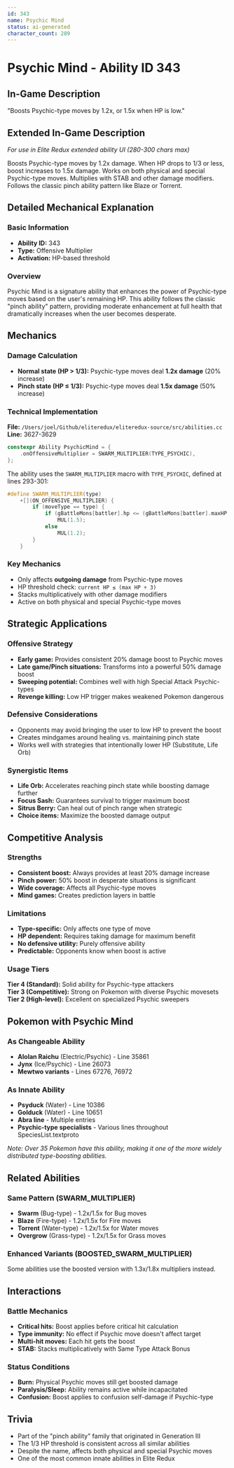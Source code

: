 ```yaml
---
id: 343
name: Psychic Mind
status: ai-generated
character_count: 289
---
```


# Psychic Mind - Ability ID 343

## In-Game Description
"Boosts Psychic-type moves by 1.2x, or 1.5x when HP is low."

## Extended In-Game Description
*For use in Elite Redux extended ability UI (280-300 chars max)*

Boosts Psychic-type moves by 1.2x damage. When HP drops to 1/3 or less, boost increases to 1.5x damage. Works on both physical and special Psychic-type moves. Multiplies with STAB and other damage modifiers. Follows the classic pinch ability pattern like Blaze or Torrent.

## Detailed Mechanical Explanation

### Basic Information
- **Ability ID:** 343  
- **Type:** Offensive Multiplier  
- **Activation:** HP-based threshold

### Overview

Psychic Mind is a signature ability that enhances the power of Psychic-type moves based on the user's remaining HP. This ability follows the classic "pinch ability" pattern, providing moderate enhancement at full health that dramatically increases when the user becomes desperate.

## Mechanics

### Damage Calculation
- **Normal state (HP > 1/3):** Psychic-type moves deal **1.2x damage** (20% increase)
- **Pinch state (HP ≤ 1/3):** Psychic-type moves deal **1.5x damage** (50% increase)

### Technical Implementation
**File:** `/Users/joel/Github/eliteredux/eliteredux-source/src/abilities.cc`  
**Line:** 3627-3629

```cpp
constexpr Ability PsychicMind = {
    .onOffensiveMultiplier = SWARM_MULTIPLIER(TYPE_PSYCHIC),
};
```

The ability uses the `SWARM_MULTIPLIER` macro with `TYPE_PSYCHIC`, defined at lines 293-301:

```cpp
#define SWARM_MULTIPLIER(type)                                               \
    +[](ON_OFFENSIVE_MULTIPLIER) {                                           \
        if (moveType == type) {                                              \
            if (gBattleMons[battler].hp <= (gBattleMons[battler].maxHP / 3)) \
                MUL(1.5);                                                    \
            else                                                             \
                MUL(1.2);                                                    \
        }                                                                    \
    }
```

### Key Mechanics
- Only affects **outgoing damage** from Psychic-type moves
- HP threshold check: `current HP ≤ (max HP ÷ 3)`
- Stacks multiplicatively with other damage modifiers
- Active on both physical and special Psychic-type moves

## Strategic Applications

### Offensive Strategy
- **Early game:** Provides consistent 20% damage boost to Psychic moves
- **Late game/Pinch situations:** Transforms into a powerful 50% damage boost
- **Sweeping potential:** Combines well with high Special Attack Psychic-types
- **Revenge killing:** Low HP trigger makes weakened Pokemon dangerous

### Defensive Considerations
- Opponents may avoid bringing the user to low HP to prevent the boost
- Creates mindgames around healing vs. maintaining pinch state
- Works well with strategies that intentionally lower HP (Substitute, Life Orb)

### Synergistic Items
- **Life Orb:** Accelerates reaching pinch state while boosting damage further
- **Focus Sash:** Guarantees survival to trigger maximum boost
- **Sitrus Berry:** Can heal out of pinch range when strategic
- **Choice items:** Maximize the boosted damage output

## Competitive Analysis

### Strengths
- **Consistent boost:** Always provides at least 20% damage increase
- **Pinch power:** 50% boost in desperate situations is significant
- **Wide coverage:** Affects all Psychic-type moves
- **Mind games:** Creates prediction layers in battle

### Limitations
- **Type-specific:** Only affects one type of move
- **HP dependent:** Requires taking damage for maximum benefit
- **No defensive utility:** Purely offensive ability
- **Predictable:** Opponents know when boost is active

### Usage Tiers
**Tier 4 (Standard):** Solid ability for Psychic-type attackers  
**Tier 3 (Competitive):** Strong on Pokemon with diverse Psychic movesets  
**Tier 2 (High-level):** Excellent on specialized Psychic sweepers

## Pokemon with Psychic Mind

### As Changeable Ability
- **Alolan Raichu** (Electric/Psychic) - Line 35861
- **Jynx** (Ice/Psychic) - Line 26073
- **Mewtwo variants** - Lines 67276, 76972

### As Innate Ability
- **Psyduck** (Water) - Line 10386
- **Golduck** (Water) - Line 10651
- **Abra line** - Multiple entries
- **Psychic-type specialists** - Various lines throughout SpeciesList.textproto

*Note: Over 35 Pokemon have this ability, making it one of the more widely distributed type-boosting abilities.*

## Related Abilities

### Same Pattern (SWARM_MULTIPLIER)
- **Swarm** (Bug-type) - 1.2x/1.5x for Bug moves
- **Blaze** (Fire-type) - 1.2x/1.5x for Fire moves  
- **Torrent** (Water-type) - 1.2x/1.5x for Water moves
- **Overgrow** (Grass-type) - 1.2x/1.5x for Grass moves

### Enhanced Variants (BOOSTED_SWARM_MULTIPLIER)
Some abilities use the boosted version with 1.3x/1.8x multipliers instead.

## Interactions

### Battle Mechanics
- **Critical hits:** Boost applies before critical hit calculation
- **Type immunity:** No effect if Psychic move doesn't affect target
- **Multi-hit moves:** Each hit gets the boost
- **STAB:** Stacks multiplicatively with Same Type Attack Bonus

### Status Conditions
- **Burn:** Physical Psychic moves still get boosted damage
- **Paralysis/Sleep:** Ability remains active while incapacitated
- **Confusion:** Boost applies to confusion self-damage if Psychic-type

## Trivia
- Part of the "pinch ability" family that originated in Generation III
- The 1/3 HP threshold is consistent across all similar abilities
- Despite the name, affects both physical and special Psychic moves
- One of the most common innate abilities in Elite Redux